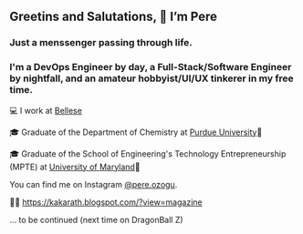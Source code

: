 ## Greetins and Salutations, 👋 I’m Pere
### Just a menssenger passing through life.
### I'm a DevOps Engineer by day, a Full-Stack/Software Engineer by nightfall, and an amateur hobbyist/UI/UX tinkerer in my free time. 
<!---
- 👀 I’m interested in ...
- 🌱 I’m currently learning ...
- 💞️ I’m looking to collaborate on ...
- 📫 How to reach me ...
--->

💻 I work at [Bellese](https://github.com/bellese/)

🎓 Graduate of the Department of Chemistry at [Purdue University](https://twitter.com/LifeAtPurdue)🚂

🎓 Graduate of the School of Engineering's Technology Entrepreneurship (MPTE) at [University of Maryland](https://twitter.com/uofmaryland)🐢

You can find me on Instagram [@pere.ozogu](https://www.instagram.com/pere.ozogu).

👨‍💻 https://kakarath.blogspot.com/?view=magazine

... to be continued (next time on DragonBall Z)
<!---
kakarath/kakarath is a ✨ special ✨ repository because its `README.md` (this file) appears on your GitHub profile.
You can click the Preview link to take a look at your changes.
--->
